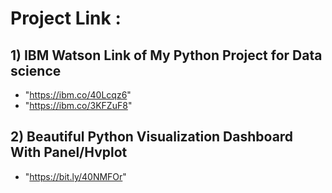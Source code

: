 # Project Link :

## 1) IBM Watson Link of My Python Project for Data science 
- "https://ibm.co/40Lcqz6"
- "https://ibm.co/3KFZuF8"



## 2) Beautiful Python Visualization Dashboard With Panel/Hvplot 
- "https://bit.ly/40NMFOr"
